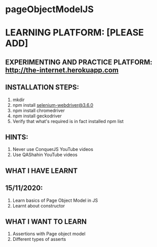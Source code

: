 # pageObjectModelJS


# <b>LEARNING PLATFORM: [PLEASE ADD]</b>
## <b>EXPERIMENTING AND PRACTICE PLATFORM: http://the-internet.herokuapp.com</b>


## <b>INSTALLATION STEPS:</b>
1. mkdir <project name>
2. npm install selenium-webdriver@3.6.0
3. npm install chromedriver
4. npm install geckodriver
5. Verify that what's required is in fact installed
    npm list <EXACT NAME OF THE NODE>


## <b>HINTS:</b>
1. Never use ConquerJS YouTube videos
2. Use QAShahin YouTube videos

## <b>WHAT I HAVE LEARNT</b>

## <b>15/11/2020:</b>
1. Learn basics of Page Object Model in JS
2. Learnt about constructor


## <b>WHAT I WANT TO LEARN</b>
1. Assertions with Page object model
2. Different types of asserts